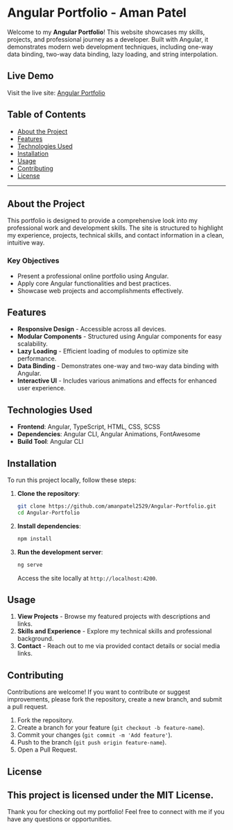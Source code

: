 # Angular Portfolio - Aman Patel

Welcome to my **Angular Portfolio**! This website showcases my skills, projects, and professional journey as a developer. Built with Angular, it demonstrates modern web development techniques, including one-way data binding, two-way data binding, lazy loading, and string interpolation.

## Live Demo

Visit the live site: [Angular Portfolio](https://amanpatel2529.github.io/Angular-Portfolio/)

## Table of Contents

- [About the Project](#about-the-project)
- [Features](#features)
- [Technologies Used](#technologies-used)
- [Installation](#installation)
- [Usage](#usage)
- [Contributing](#contributing)
- [License](#license)

---

## About the Project

This portfolio is designed to provide a comprehensive look into my professional work and development skills. The site is structured to highlight my experience, projects, technical skills, and contact information in a clean, intuitive way.

### Key Objectives

- Present a professional online portfolio using Angular.
- Apply core Angular functionalities and best practices.
- Showcase web projects and accomplishments effectively.

## Features

- **Responsive Design** - Accessible across all devices.
- **Modular Components** - Structured using Angular components for easy scalability.
- **Lazy Loading** - Efficient loading of modules to optimize site performance.
- **Data Binding** - Demonstrates one-way and two-way data binding with Angular.
- **Interactive UI** - Includes various animations and effects for enhanced user experience.

## Technologies Used

- **Frontend**: Angular, TypeScript, HTML, CSS, SCSS
- **Dependencies**: Angular CLI, Angular Animations, FontAwesome
- **Build Tool**: Angular CLI

## Installation

To run this project locally, follow these steps:

1. **Clone the repository**:
   ```bash
   git clone https://github.com/amanpatel2529/Angular-Portfolio.git
   cd Angular-Portfolio
   ```

2. **Install dependencies**:
   ```bash
   npm install
   ```

3. **Run the development server**:
   ```bash
   ng serve
   ```
   Access the site locally at `http://localhost:4200`.

## Usage

1. **View Projects** - Browse my featured projects with descriptions and links.
2. **Skills and Experience** - Explore my technical skills and professional background.
3. **Contact** - Reach out to me via provided contact details or social media links.

## Contributing

Contributions are welcome! If you want to contribute or suggest improvements, please fork the repository, create a new branch, and submit a pull request.

1. Fork the repository.
2. Create a branch for your feature (`git checkout -b feature-name`).
3. Commit your changes (`git commit -m 'Add feature'`).
4. Push to the branch (`git push origin feature-name`).
5. Open a Pull Request.

## License

This project is licensed under the MIT License.
---
Thank you for checking out my portfolio! Feel free to connect with me if you have any questions or opportunities.
